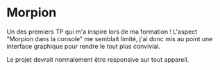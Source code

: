 # Morpion

Un des premiers TP qui m'a inspiré lors de ma formation !
L'aspect "Morpion dans la console" me semblait limité, j'ai donc mis au point une interface graphique pour rendre le tout plus convivial.

Le projet devrait normalement être responsive sur tout appareil.